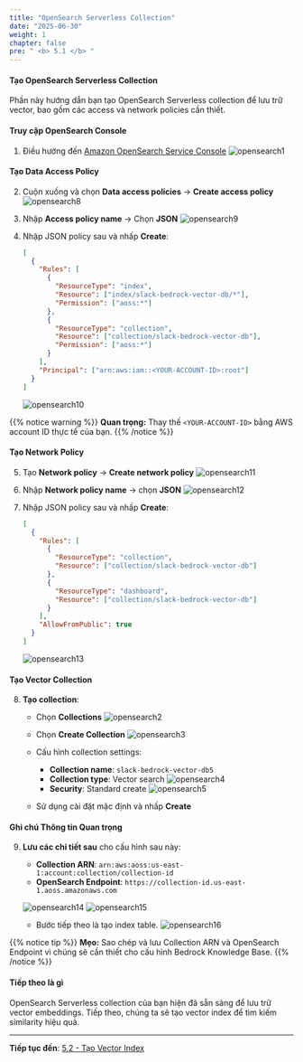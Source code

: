 ```yaml
---
title: "OpenSearch Serverless Collection"
date: "2025-06-30"
weight: 1
chapter: false
pre: " <b> 5.1 </b> "
---
```


#### Tạo OpenSearch Serverless Collection

Phần này hướng dẫn bạn tạo OpenSearch Serverless collection để lưu trữ vector, bao gồm các access và network policies cần thiết.

#### Truy cập OpenSearch Console

1. Điều hướng đến [Amazon OpenSearch Service Console](https://us-east-1.console.aws.amazon.com/aos/home?region=us-east-1#opensearch)
   ![opensearch1](/images/5-opensearch/5.1-collection/opensearch1.png?width=90pc)

#### Tạo Data Access Policy

2. Cuộn xuống và chọn **Data access policies** → **Create access policy**
   ![opensearch8](/images/5-opensearch/5.1-collection/opensearch8.png?width=90pc)

3. Nhập **Access policy name** → Chọn **JSON**
   ![opensearch9](/images/5-opensearch/5.1-collection/opensearch9.png?width=90pc)

4. Nhập JSON policy sau và nhấp **Create**:
   ```json
   [
     {
       "Rules": [
         {
           "ResourceType": "index",
           "Resource": ["index/slack-bedrock-vector-db/*"],
           "Permission": ["aoss:*"]
         },
         {
           "ResourceType": "collection",
           "Resource": ["collection/slack-bedrock-vector-db"],
           "Permission": ["aoss:*"]
         }
       ],
       "Principal": ["arn:aws:iam::<YOUR-ACCOUNT-ID>:root"]
     }
   ]
   ```
   ![opensearch10](/images/5-opensearch/5.1-collection/opensearch10.png?width=91pc)

{{% notice warning %}}
**Quan trọng:** Thay thế `<YOUR-ACCOUNT-ID>` bằng AWS account ID thực tế của bạn.
{{% /notice %}}

#### Tạo Network Policy

5. Tạo **Network policy** → **Create network policy**
   ![opensearch11](/images/5-opensearch/5.1-collection/opensearch11.png?width=90pc)

6. Nhập **Network policy name** -> chọn **JSON**
   ![opensearch12](/images/5-opensearch/5.1-collection/opensearch12.png?width=90pc)

7. Nhập JSON policy sau và nhấp **Create**:
   ```json
   [
     {
       "Rules": [
         {
           "ResourceType": "collection",
           "Resource": ["collection/slack-bedrock-vector-db"]
         },
         {
           "ResourceType": "dashboard",
           "Resource": ["collection/slack-bedrock-vector-db"]
         }
       ],
       "AllowFromPublic": true
     }
   ]
   ```
   ![opensearch13](/images/5-opensearch/5.1-collection/opensearch13.png?width=90pc)

#### Tạo Vector Collection

8. **Tạo collection**:

   - Chọn **Collections**
     ![opensearch2](/images/5-opensearch/5.1-collection/opensearch2.png?width=90pc)

   - Chọn **Create Collection**
     ![opensearch3](/images/5-opensearch/5.1-collection/opensearch3.png?width=90pc)

   - Cấu hình collection settings:

     - **Collection name**: `slack-bedrock-vector-db5`
     - **Collection type**: Vector search
       ![opensearch4](/images/5-opensearch/5.1-collection/opensearch4.png?width=91pc)
     - **Security**: Standard create
       ![opensearch5](/images/5-opensearch/5.1-collection/opensearch5.png?width=90pc)

   - Sử dụng cài đặt mặc định và nhấp **Create**

#### Ghi chú Thông tin Quan trọng

9. **Lưu các chi tiết sau** cho cấu hình sau này:

   - **Collection ARN**: `arn:aws:aoss:us-east-1:account:collection/collection-id`
   - **OpenSearch Endpoint**: `https://collection-id.us-east-1.aoss.amazonaws.com`

   ![opensearch14](/images/5-opensearch/5.1-collection/opensearch14.png?width=91pc)
   ![opensearch15](/images/5-opensearch/5.1-collection/opensearch15.png?width=91pc)

   - Bước tiếp theo là tạo index table.
     ![opensearch16](/images/5-opensearch/5.1-collection/opensearch16.png?width=90pc)

{{% notice tip %}}
**Mẹo:** Sao chép và lưu Collection ARN và OpenSearch Endpoint vì chúng sẽ cần thiết cho cấu hình Bedrock Knowledge Base.
{{% /notice %}}

#### Tiếp theo là gì

OpenSearch Serverless collection của bạn hiện đã sẵn sàng để lưu trữ vector embeddings. Tiếp theo, chúng ta sẽ tạo vector index để tìm kiếm similarity hiệu quả.

---

**Tiếp tục đến**: [5.2 - Tạo Vector Index](../5.2-vector_index/)
